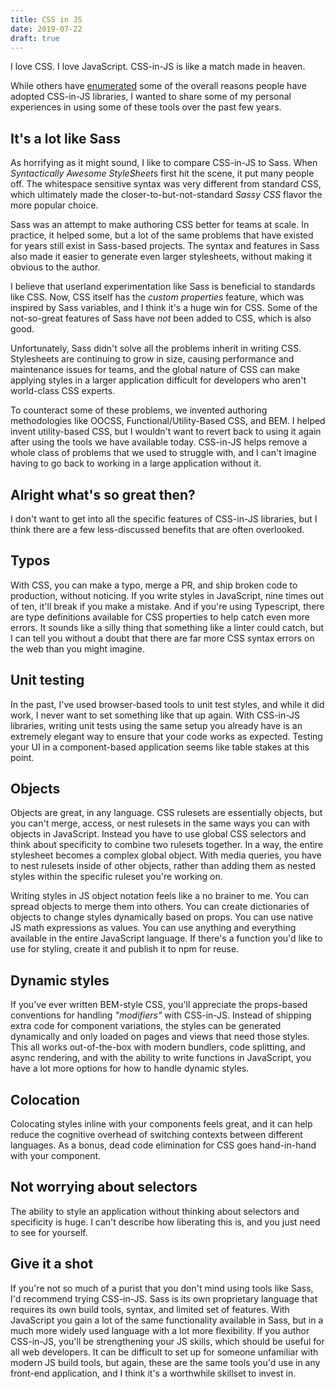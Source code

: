 ```yaml
---
title: CSS in JS
date: 2019-07-22
draft: true
---
```


I love CSS. I love JavaScript. CSS-in-JS is like a match made in heaven.

While others have [enumerated][threepointone] some of the overall reasons people have adopted CSS-in-JS libraries, I wanted to share some of my personal experiences in using some of these tools over the past few years.

[threepointone]: https://gist.github.com/threepointone/731b0c47e78d8350ae4e105c1a83867d

## It's a lot like Sass

As horrifying as it might sound, I like to compare CSS-in-JS to Sass.
When *Syntactically Awesome StyleSheet*s first hit the scene, it put many people off.
The whitespace sensitive syntax was very different from standard CSS, which ultimately made the closer-to-but-not-standard *Sassy CSS* flavor the more popular choice.

Sass was an attempt to make authoring CSS better for teams at scale.
In practice, it helped some, but a lot of the same problems that have existed
for years still exist in Sass-based projects.
The syntax and features in Sass also made it easier to generate even larger stylesheets,
without making it obvious to the author.

I believe that userland experimentation like Sass is beneficial to standards like CSS.
Now, CSS itself has the *custom properties* feature, which was inspired by Sass variables, and I think it's a huge win for CSS.
Some of the not-so-great features of Sass have *not* been added to CSS, which is also good.

Unfortunately, Sass didn't solve all the problems inherit in writing CSS.
Stylesheets are continuing to grow in size, causing performance and maintenance issues for teams,
and the global nature of CSS can make applying styles in a larger application difficult for developers who aren't world-class CSS experts.

To counteract some of these problems, we invented authoring methodologies like OOCSS, Functional/Utility-Based CSS, and BEM.
I helped invent utility-based CSS,
but I wouldn't want to revert back to using it again after using the tools we have available today.
CSS-in-JS helps remove a whole class of problems that we used to struggle with, and I can't imagine having to go back to working in a large application without it.

## Alright what's so great then?

I don't want to get into all the specific features of CSS-in-JS libraries, but I think there are a few less-discussed benefits that are often overlooked.

## Typos

With CSS, you can make a typo, merge a PR, and ship broken code to production, without noticing.
If you write styles in JavaScript, nine times out of ten, it'll break if you make a mistake.
And if you're using Typescript, there are type definitions available for CSS properties to help catch even more errors.
It sounds like a silly thing that something like a linter could catch,
but I can tell you without a doubt that there are far more CSS syntax errors on the web than you might imagine.

## Unit testing

In the past, I've used browser-based tools to unit test styles, and while it did work, I never want to set something like that up again.
With CSS-in-JS libraries,
writing unit tests using the same setup you already have is an extremely elegant way to ensure that your code works as expected.
Testing your UI in a component-based application seems like table stakes at this point.

## Objects

Objects are great, in any language.
CSS rulesets are essentially objects,
but you can't merge, access, or nest rulesets in the same ways you can with objects in JavaScript.
Instead you have to use global CSS selectors and think about specificity to combine two rulesets together.
In a way, the entire stylesheet becomes a complex global object.
With media queries, you have to nest rulesets inside of other objects, rather than adding them as nested styles within the specific ruleset you're working on.

Writing styles in JS object notation feels like a no brainer to me.
You can spread objects to merge them into others.
You can create dictionaries of objects to change styles dynamically based on props.
You can use native JS math expressions as values.
You can use anything and everything available in the entire JavaScript language.
If there's a function you'd like to use for styling,
create it and publish it to npm for reuse.

## Dynamic styles

If you've ever written BEM-style CSS, you'll appreciate the props-based conventions for handling *"modifiers"* with CSS-in-JS.
Instead of shipping extra code for component variations, the styles can be generated dynamically and only loaded on pages and views that need those styles.
This all works out-of-the-box with modern bundlers, code splitting, and async rendering,
and with the ability to write functions in JavaScript,
you have a lot more options for how to handle dynamic styles.

## Colocation

Colocating styles inline with your components feels great, and it can help reduce the cognitive overhead of switching contexts between different languages.
As a bonus, dead code elimination for CSS goes hand-in-hand with your component.

## Not worrying about selectors

The ability to style an application without thinking about selectors and specificity is huge.
I can't describe how liberating this is, and you just need to see for yourself.

## Give it a shot

If you're not so much of a purist that you don't mind using tools like Sass, I'd recommend trying CSS-in-JS.
Sass is its own proprietary language that requires its own build tools, syntax, and limited set of features.
With JavaScript you gain a lot of the same functionality available in Sass, but in a much more widely used language with a lot more flexibility.
If you author CSS-in-JS, you'll be strengthening your JS skills, which should be useful for all web developers.
It can be difficult to set up for someone unfamiliar with modern JS build tools,
but again, these are the same tools you'd use in any front-end application, and I think it's a worthwhile skillset to invest in.

